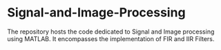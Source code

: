 # Signal-and-Image-Processing
The repository hosts the code dedicated to Signal and Image processing using MATLAB. It encompasses the implementation of FIR and IIR Filters.
